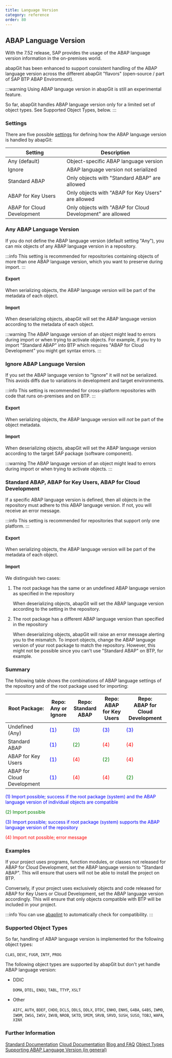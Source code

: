 ```yaml
---
title: Language Version
category: reference
order: 80
---
```


## ABAP Language Version

With the 7.52 release, SAP provides the usage of the ABAP language version information in the on-premises world.

abapGit has been enhanced to support consistent handling of the ABAP language version across the different abapGit "flavors" (open-source / part of SAP BTP ABAP Enviromnent).

:::warning 
Using ABAP language version in abapGit is still an experimental feature. 

So far, abapGit handles ABAP language version only for a limited set of object types. See Supported Object Types, below. 
:::

### Settings

There are five possible [settings](/user-guide/repo-settings/dot-abapgit.md) for defining how the ABAP language version is handled by abapGit:

Setting | Description
--------|------------
Any (default)              | Object-specific ABAP language version
Ignore                     | ABAP language version not serialized
Standard ABAP              | Only objects with "Standard ABAP" are allowed
ABAP for Key Users         | Only objects with "ABAP for Key Users" are allowed
ABAP for Cloud Development | Only objects with "ABAP for Cloud Development" are allowed

### Any ABAP Language Version 

If you do not define the ABAP language version (default setting "Any"), you can mix objects of any ABAP language version in a repository. 

:::info
This setting is recommended for repositories containing objects of more than one ABAP language version, which you want to preserve during import.
:::

#### Export

When serializing objects, the ABAP language version will be part of the metadata of each object.

#### Import

When deserializing objects, abapGit will set the ABAP language version according to the metadata of each object. 

:::warning
The ABAP language version of an object might lead to errors during import or when trying to activate objects. For example, if you try to import "Standard ABAP" into BTP which requires "ABAP for Cloud Development" you might get syntax errors.
:::

### Ignore ABAP Language Version

If you set the ABAP language version to "Ignore" it will not be serialized. This avoids diffs due to variations in development and target environments. 

:::info
This setting is recommended for cross-platform repositories with code that runs on-premises and on BTP.
:::

#### Export

When serializing objects, the ABAP language version will *not* be part of the object metadata. 

#### Import

When deserializing objects, abapGit will set the ABAP language version according to the target SAP package (software component).

:::warning
The ABAP language version of an object might lead to errors during import or when trying to activate objects.
:::

### Standard ABAP, ABAP for Key Users, ABAP for Cloud Development

If a specific ABAP language version is defined, then all objects in the repository must adhere to this ABAP language version. If not, you will receive an error message.

:::info
This setting is recommended for repositories that support only one platform. 
:::

#### Export

When serializing objects, the ABAP language version will be part of the metadata of each object.

#### Import

We distinguish two cases:

1. The root package has the same or an undefined ABAP language version as specified in the repository

   When deserializing objects, abapGit will set the ABAP language version according to the setting in the repository.

2. The root package has a different ABAP language version than specified in the repository

   When deserializing objects, abapGit will raise an error message alerting you to the mismatch. To import objects, change the ABAP language version of your root package to match the repository. However, this might not be possible since you can't use "Standard ABAP" on BTP, for example. 

### Summary

The following table shows the combinations of ABAP language settings of the repository and of the root package used for importing:

Root Package:              | Repo:<br>Any or Ignore    | Repo:<br>Standard ABAP        | Repo:<br>ABAP for Key Users     | Repo:<br>ABAP for Cloud Development
---------------------------|---------------------------|-------------------------------|---------------------------------|------------------------------------
Undefined (Any)            | <span style="color:blue">(1)</span> | <span style="color:blue">(3)</span> | <span style="color:blue">(3)</span> | <span style="color:blue">(3)</span> 
Standard ABAP              | <span style="color:blue">(1)</span> | <span style="color:green">(2)</span> | <span style="color:red">(4)</span> | <span style="color:red">(4)</span> 
ABAP for Key Users         | <span style="color:blue">(1)</span> | <span style="color:red">(4)</span> | <span style="color:green">(2)</span> | <span style="color:red">(4)</span> 
ABAP for Cloud Development | <span style="color:blue">(1)</span> | <span style="color:red">(4)</span> | <span style="color:red">(4)</span> | <span style="color:green">(2)</span> 

<span style="color:blue">(1) Import possible; success if the root package (system) and the ABAP language version of individual objects are compatible</span>

<span style="color:green">(2) Import possible</span>

<span style="color:blue">(3) Import possible; success if root package (system) supports the ABAP language version of the repository</span> 

<span style="color:red">(4) Import not possible; error message</span>

### Examples

If your project uses programs, function modules, or classes not released for ABAP for Cloud Development, set the ABAP language version to "Standard ABAP". 
This will ensure that users will not be able to install the project on BTP.

Conversely, if your project uses exclusively objects and code released for ABAP for Key Users or Cloud Development, set the ABAP language version accordingly. 
This will ensure that only objects compatible with BTP will be included in your project. 

:::info
You can use [abaplint](https://github.com/abaplint/abaplint/blob/main/docs/getting_started.md) to automatically check for compatibility. 
:::

### Supported Object Types

So far, handling of ABAP language version is implemented for the following object types:

`CLAS`, `DEVC`, `FUGR`, `INTF`, `PROG`

The following object types are supported by abapGit but don't yet handle ABAP language version:
- DDIC

  `DOMA`, `DTEL`, `ENQU`, `TABL`, `TTYP`, `XSLT`
  
- Other

  `AIFC`, `AUTH`, `BDEF`, `CHDO`, `DCLS`, `DDLS`, `DDLX`, `DTDC`, `ENHO`, `ENHS`, `G4BA`, `G4BS`, `IWMO`, `IWOM`, `IWSG`, `IWSV`, `IWVB`, `NROB`, `SKTD`, `SMIM`, `SRVB`, `SRVD`, `SUSH`, `SUSO`, `TOBJ`, `WAPA`, `XINX`

### Further Information

[Standard Documentation](https://help.sap.com/doc/abapdocu_752_index_htm/7.52/en-US/abenabap_versions.htm)
[Cloud Documentation](https://help.sap.com/doc/abapdocu_cp_index_htm/CLOUD/en-US/abenabap_versions.htm)
[Blog and FAQ](https://blogs.sap.com/2022/09/09/abap-language-versions-faqs/)
[Object Types Supporting ABAP Language Version (in general)](https://github.com/abapGit/abapGit/issues/6154#issuecomment-1749086748)

